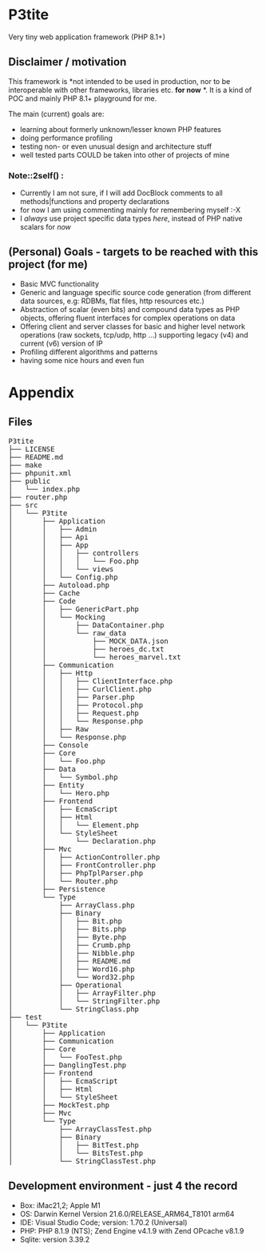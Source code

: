 # P3tite
Very tiny web application framework (PHP 8.1+)

## Disclaimer / motivation 

This framework is *not intended to be used in production, nor to be interoperable with other frameworks, libraries etc. **for now** *.
It is a kind of POC and mainly PHP 8.1+ playground for me. 

The main (current) goals are: 

- learning about formerly unknown/lesser known PHP features
- doing performance profiling
- testing non- or even unusual design and architecture stuff
- well tested parts COULD be taken into other of projects of mine  

### Note::2self() : 
- Currently I am not sure, if I will add DocBlock comments to all methods|functions and property declarations
- for now I am using commenting mainly for remembering myself :-X
- I *always* use project specific data types *here*, instead of PHP native scalars for *now* 

## (Personal) Goals - targets to be reached with this project (for me)

 - Basic MVC functionality
 - Generic and language specific source code generation (from different data sources, e.g: RDBMs, flat files, http resources etc.)
 - Abstraction of scalar (even bits) and compound data types as PHP objects, offering fluent interfaces for complex operations on data
 - Offering client and server classes for basic and higher level network operations (raw sockets, tcp/udp, http ...) supporting legacy (v4) and current (v6) version of IP
 - Profiling different algorithms and patterns
 - having some nice hours and even fun  

# Appendix

## Files

<pre>
P3tite
├── LICENSE
├── README.md
├── make
├── phpunit.xml
├── public
│   └── index.php
├── router.php
├── src
│   └── P3tite
│       ├── Application
│       │   ├── Admin
│       │   ├── Api
│       │   ├── App
│       │   │   ├── controllers
│       │   │   │   └── Foo.php
│       │   │   └── views
│       │   └── Config.php
│       ├── Autoload.php
│       ├── Cache
│       ├── Code
│       │   ├── GenericPart.php
│       │   └── Mocking
│       │       ├── DataContainer.php
│       │       └── raw_data
│       │           ├── MOCK_DATA.json
│       │           ├── heroes_dc.txt
│       │           └── heroes_marvel.txt
│       ├── Communication
│       │   ├── Http
│       │   │   ├── ClientInterface.php
│       │   │   ├── CurlClient.php
│       │   │   ├── Parser.php
│       │   │   ├── Protocol.php
│       │   │   ├── Request.php
│       │   │   └── Response.php
│       │   ├── Raw
│       │   └── Response.php
│       ├── Console
│       ├── Core
│       │   └── Foo.php
│       ├── Data
│       │   └── Symbol.php
│       ├── Entity
│       │   └── Hero.php
│       ├── Frontend
│       │   ├── EcmaScript
│       │   ├── Html
│       │   │   └── Element.php
│       │   └── StyleSheet
│       │       └── Declaration.php
│       ├── Mvc
│       │   ├── ActionController.php
│       │   ├── FrontController.php
│       │   ├── PhpTplParser.php
│       │   └── Router.php
│       ├── Persistence
│       └── Type
│           ├── ArrayClass.php
│           ├── Binary
│           │   ├── Bit.php
│           │   ├── Bits.php
│           │   ├── Byte.php
│           │   ├── Crumb.php
│           │   ├── Nibble.php
│           │   ├── README.md
│           │   ├── Word16.php
│           │   └── Word32.php
│           ├── Operational
│           │   ├── ArrayFilter.php
│           │   └── StringFilter.php
│           └── StringClass.php
├── test
│   └── P3tite
│       ├── Application
│       ├── Communication
│       ├── Core
│       │   └── FooTest.php
│       ├── DanglingTest.php
│       ├── Frontend
│       │   ├── EcmaScript
│       │   ├── Html
│       │   └── StyleSheet
│       ├── MockTest.php
│       ├── Mvc
│       └── Type
│           ├── ArrayClassTest.php
│           ├── Binary
│           │   ├── BitTest.php
│           │   └── BitsTest.php
│           └── StringClassTest.php
</pre>

## Development environment - just 4 the record

 - Box: iMac21,2; Apple M1
 - OS: Darwin Kernel Version 21.6.0/RELEASE_ARM64_T8101 arm64
 - IDE: Visual Studio Code; version: 1.70.2 (Universal)
 - PHP: PHP 8.1.9 (NTS); Zend Engine v4.1.9 with Zend OPcache v8.1.9
 - Sqlite: version 3.39.2
